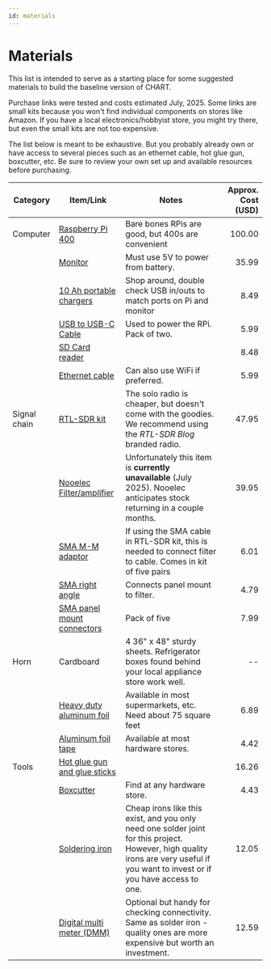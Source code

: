 ```yaml
---
id: materials
---
```

Materials
=====

This list is intended to serve as a starting place for some suggested materials to build the baseline version of CHART.

Purchase links were tested and costs estimated July, 2025.
Some links are small kits because you won't find individual components on stores like Amazon.
If you have a local electronics/hobbyist store, you might try there, but even the small kits are not too expensive.

The list below is meant to be exhaustive.
But you probably already own or have access to several pieces such as an ethernet cable, hot glue gun, boxcutter, etc.
Be sure to review your own set up and available resources before purchasing.

| Category | Item/Link | Notes | Approx. Cost (USD)|
|----- | ---- | ----- | ------------: |
| Computer | [Raspberry Pi 400](https://www.sparkfun.com/raspberry-pi-400-personal-computer-kit.html) | Bare bones RPis are good, but 400s are convenient | 100.00 |
|| [Monitor](https://www.amazon.com/HAMTYSAN-Raspberry-Screen-Display-Window/dp/B0BGXB2Y67) | Must use 5V to power from battery. | 35.99 |
|| [10 Ah portable chargers](https://www.amazon.com/10000mAh-Portable-Charger-External-Compatible/dp/B094Y1R46V) | Shop around, double check USB in/outs to match ports on Pi and monitor | 8.49 |
|| [USB to USB-C Cable](https://www.amazon.com/dp/B089DK2285) | Used to power the RPi. Pack of two. | 5.99 |
|| [SD Card reader](https://www.walmart.com/ip/seort/969779658) | | 8.48 |
|| [Ethernet cable](https://www.amazon.com/Ethernet-Outdoor-Connector-Weatherproof-Resistant/dp/B07QLXC6QR) | Can also use WiFi if preferred. | 5.99 |
|Signal chain | [RTL-SDR kit](https://www.amazon.com/RTL-SDR-Blog-RTL2832U-Software-Defined) | The solo radio is cheaper, but doesn't come with the goodies. We recommend using the *RTL-SDR Blog* branded radio. | 47.95 |
|| [Nooelec Filter/amplifier](https://www.amazon.com/Nooelec-SAWbird-H1-Barebones-Applications/dp/B07XJLKQDN) | Unfortunately this item is **currently unavailable** (July 2025). Nooelec anticipates stock returning in a couple months. | 39.95|
|| [SMA M-M adaptor](https://www.amazon.com/exgoofit-Connector-5-Pack-Coaxial-Adapter/dp/B07FDHBS19) | If using the SMA cable in RTL-SDR kit, this is needed to connect filter to cable. Comes in kit of five pairs | 6.01 |
|| [SMA right angle](https://www.amazon.com/CNARIO-Adapter-Connector-Antenna-Two-Way/dp/B0DT88DNXY) | Connects panel mount to filter. | 4.79 |
|| [SMA panel mount connectors](https://www.amazon.com/gp/product/B078H4F8R6) | Pack of five | 7.99 |
|Horn| Cardboard | 4 36" x 48" sturdy sheets. Refrigerator boxes found behind your local appliance store work well. | -- |
|| [Heavy duty aluminum foil](https://www.menards.com/main/kitchen/kitchen-essentials/food-storage/durable-trade-heavy-duty-aluminum-foil-75-sq-ft/98775hd/p-1452209504568-c-7139.htm) | Available in most supermarkets, etc. Need about 75 square feet | 6.89 |
|| [Aluminum foil tape](https://www.menards.com/main/paint/adhesives-glue-tape/tape/foil-tape/duck-reg-all-purpose-1-88-x-10-yd-aluminum-foil-tape/280416/p-1444442301284-c-7181.htm?exp=false) | Available at most hardware stores. | 4.42 |
|Tools | [Hot glue gun and glue sticks](https://www.amazon.com/Gorilla-8401509-Hot-Glue-Sticks/dp/B07K791YRP) | | 16.26 |
|| [Boxcutter](https://www.menards.com/main/tools/hand-tools/utility-knives/masterforce-reg-retractable-utility-knife/mf90815/p-2728080946202865-c-1484756386273.htm?exp=false) | Find at any hardware store. | 4.43 |
|| [Soldering iron](https://www.amazon.com/Soldering-Interchangeable-Adjustable-Temperature-Enthusiast/dp/B087767KNW) | Cheap irons like this exist, and you only need one solder joint for this project. However, high quality irons are very useful if you want to invest or if you have access to one. | 12.05|
|| [Digital multi meter (DMM)](https://www.amazon.com/AstroAI-Digital-Multimeter-Voltage-Tester/dp/B01ISAMUA6) | Optional but handy for checking connectivity. Same as solder iron - quality ones are more expensive but worth an investment. | 12.59 |
